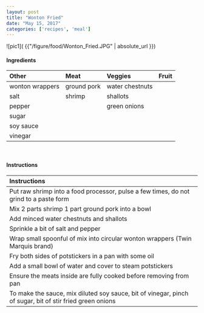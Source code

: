```yaml
---
layout: post
title: "Wonton Fried"
date: "May 15, 2017"
categories: ['recipes', 'meal']
---
```




![pic1]( {{"/figure/food/Wonton_Fried.JPG" | absolute_url }})




#### Ingredients

<table class = "presenttab">
 <thead>
  <tr>
   <th style="text-align:left;"> Other </th>
   <th style="text-align:left;"> Meat </th>
   <th style="text-align:left;"> Veggies </th>
   <th style="text-align:left;"> Fruit </th>
  </tr>
 </thead>
<tbody>
  <tr>
   <td style="text-align:left;"> wonton wrappers </td>
   <td style="text-align:left;"> ground pork </td>
   <td style="text-align:left;"> water chestnuts </td>
   <td style="text-align:left;">  </td>
  </tr>
  <tr>
   <td style="text-align:left;"> salt </td>
   <td style="text-align:left;"> shrimp </td>
   <td style="text-align:left;"> shallots </td>
   <td style="text-align:left;">  </td>
  </tr>
  <tr>
   <td style="text-align:left;"> pepper </td>
   <td style="text-align:left;">  </td>
   <td style="text-align:left;"> green onions </td>
   <td style="text-align:left;">  </td>
  </tr>
  <tr>
   <td style="text-align:left;"> sugar </td>
   <td style="text-align:left;">  </td>
   <td style="text-align:left;">  </td>
   <td style="text-align:left;">  </td>
  </tr>
  <tr>
   <td style="text-align:left;"> soy sauce </td>
   <td style="text-align:left;">  </td>
   <td style="text-align:left;">  </td>
   <td style="text-align:left;">  </td>
  </tr>
  <tr>
   <td style="text-align:left;"> vinegar </td>
   <td style="text-align:left;">  </td>
   <td style="text-align:left;">  </td>
   <td style="text-align:left;">  </td>
  </tr>
</tbody>
</table>

<br>

#### Instructions

<table class = "presenttabnoh">
 <thead>
  <tr>
   <th style="text-align:left;"> Instructions </th>
  </tr>
 </thead>
<tbody>
  <tr>
   <td style="text-align:left;"> Put raw shrimp into a food processor, pulse a few times, do not grind to a paste form </td>
  </tr>
  <tr>
   <td style="text-align:left;"> Mix 2 parts shrimp 1 part ground pork into a bowl </td>
  </tr>
  <tr>
   <td style="text-align:left;"> Add minced water chestnuts and shallots </td>
  </tr>
  <tr>
   <td style="text-align:left;"> Sprinkle a bit of salt and pepper </td>
  </tr>
  <tr>
   <td style="text-align:left;"> Wrap small spoonful of mix into circular wonton wrappers (Twin Marquis brand) </td>
  </tr>
  <tr>
   <td style="text-align:left;"> Fry both sides of potstickers in a pan with some oil </td>
  </tr>
  <tr>
   <td style="text-align:left;"> Add a small bowl of water and cover to steam potstickers </td>
  </tr>
  <tr>
   <td style="text-align:left;"> Ensure the meats inside are fully cooked before removing from pan </td>
  </tr>
  <tr>
   <td style="text-align:left;"> To make the sauce, mix diluted soy sauce, bit of vinegar, pinch of sugar, bit of stir fried green onions </td>
  </tr>
</tbody>
</table>

